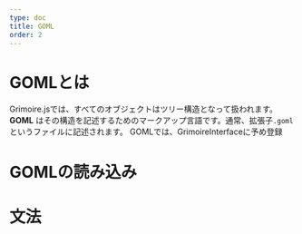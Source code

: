 ```yaml
---
type: doc
title: GOML
order: 2
---
```


# GOMLとは
Grimoire.jsでは、すべてのオブジェクトはツリー構造となって扱われます。
**GOML** はその構造を記述するためのマークアップ言語です。通常、拡張子`.goml`というファイルに記述されます。
GOMLでは、GrimoireInterfaceに予め登録

# GOMLの読み込み

# 文法
